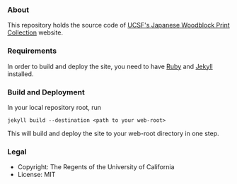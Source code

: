 ### About 

This repository holds the source code of [UCSF's Japanese Woodblock Print Collection](http://japanesewoodblockprints.library.ucsf.edu/) 
website.

### Requirements

In order to build and deploy the site, you need to have [Ruby](https://www.ruby-lang.org/) and [Jekyll](http://jekyllrb.com/) installed.

### Build and Deployment

In your local repository root, run

```
jekyll build --destination <path to your web-root>
```

This will build and deploy the site to your web-root directory in one step.

### Legal

* Copyright: The Regents of the University of California
* License: MIT
